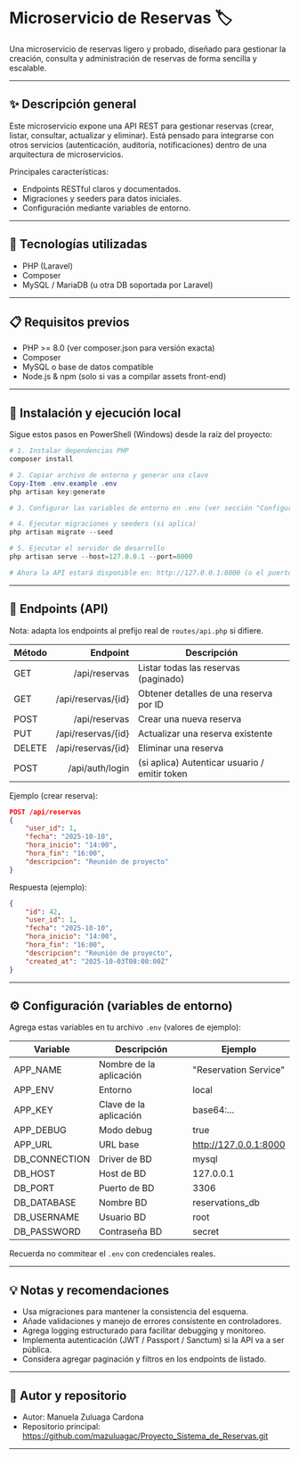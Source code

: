 # Microservicio de Reservas 🏷️

Una microservicio de reservas ligero y probado, diseñado para gestionar la creación, consulta y administración de reservas de forma sencilla y escalable.

---

## ✨ Descripción general

Este microservicio expone una API REST para gestionar reservas (crear, listar, consultar, actualizar y eliminar). Está pensado para integrarse con otros servicios (autenticación, auditoría, notificaciones) dentro de una arquitectura de microservicios.

Principales características:

- Endpoints RESTful claros y documentados.
- Migraciones y seeders para datos iniciales.
- Configuración mediante variables de entorno.

---

## 🧰 Tecnologías utilizadas

- PHP (Laravel)
- Composer
- MySQL / MariaDB (u otra DB soportada por Laravel)

---

## 📋 Requisitos previos

- PHP >= 8.0 (ver composer.json para versión exacta)
- Composer
- MySQL o base de datos compatible
- Node.js & npm (solo si vas a compilar assets front-end)

---

## 🚀 Instalación y ejecución local

Sigue estos pasos en PowerShell (Windows) desde la raíz del proyecto:

```powershell
# 1. Instalar dependencias PHP
composer install

# 2. Copiar archivo de entorno y generar una clave
Copy-Item .env.example .env
php artisan key:generate

# 3. Configurar las variables de entorno en .env (ver sección "Configuración")

# 4. Ejecutar migraciones y seeders (si aplica)
php artisan migrate --seed

# 5. Ejecutar el servidor de desarrollo
php artisan serve --host=127.0.0.1 --port=8000

# Ahora la API estará disponible en: http://127.0.0.1:8000 (o el puerto configurado)
```
---

## 📡 Endpoints (API)

Nota: adapta los endpoints al prefijo real de `routes/api.php` si difiere.

| Método | Endpoint | Descripción |
|---|---:|---|
| GET | /api/reservas | Listar todas las reservas (paginado) |
| GET | /api/reservas/{id} | Obtener detalles de una reserva por ID |
| POST | /api/reservas | Crear una nueva reserva |
| PUT | /api/reservas/{id} | Actualizar una reserva existente |
| DELETE | /api/reservas/{id} | Eliminar una reserva |
| POST | /api/auth/login | (si aplica) Autenticar usuario / emitir token |

Ejemplo (crear reserva):

```json
POST /api/reservas
{
	"user_id": 1,
	"fecha": "2025-10-10",
	"hora_inicio": "14:00",
	"hora_fin": "16:00",
	"descripcion": "Reunión de proyecto"
}
```

Respuesta (ejemplo):

```json
{
	"id": 42,
	"user_id": 1,
	"fecha": "2025-10-10",
	"hora_inicio": "14:00",
	"hora_fin": "16:00",
	"descripcion": "Reunión de proyecto",
	"created_at": "2025-10-03T08:00:00Z"
}
```

---

## ⚙️ Configuración (variables de entorno)

Agrega estas variables en tu archivo `.env` (valores de ejemplo):

| Variable | Descripción | Ejemplo |
|---|---|---|
| APP_NAME | Nombre de la aplicación | "Reservation Service" |
| APP_ENV | Entorno | local |
| APP_KEY | Clave de la aplicación | base64:... |
| APP_DEBUG | Modo debug | true |
| APP_URL | URL base | http://127.0.0.1:8000 |
| DB_CONNECTION | Driver de BD | mysql |
| DB_HOST | Host de BD | 127.0.0.1 |
| DB_PORT | Puerto de BD | 3306 |
| DB_DATABASE | Nombre BD | reservations_db |
| DB_USERNAME | Usuario BD | root |
| DB_PASSWORD | Contraseña BD | secret |

Recuerda no commitear el `.env` con credenciales reales.

---

## 💡 Notas y recomendaciones

- Usa migraciones para mantener la consistencia del esquema.
- Añade validaciones y manejo de errores consistente en controladores.
- Agrega logging estructurado para facilitar debugging y monitoreo.
- Implementa autenticación (JWT / Passport / Sanctum) si la API va a ser pública.
- Considera agregar paginación y filtros en los endpoints de listado.

---

## 🧾 Autor y repositorio

- Autor: Manuela Zuluaga Cardona
- Repositorio principal: https://github.com/mazuluagac/Proyecto_Sistema_de_Reservas.git

---



